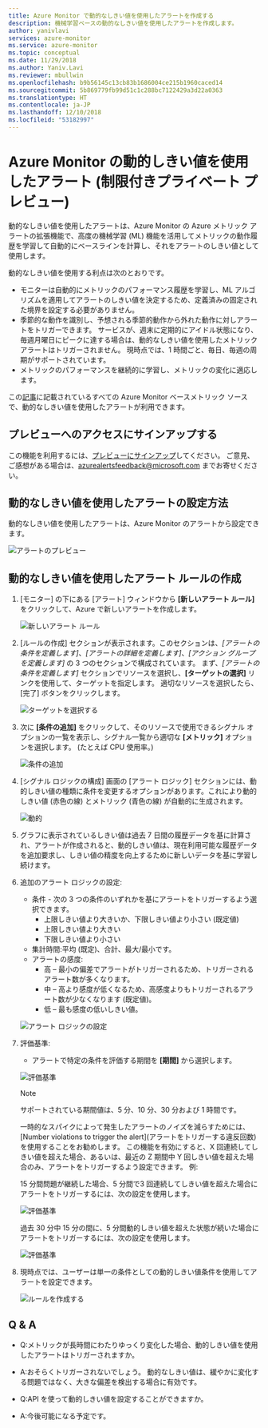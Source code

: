 ```yaml
---
title: Azure Monitor で動的なしきい値を使用したアラートを作成する
description: 機械学習ベースの動的なしきい値を使用したアラートを作成します。
author: yanivlavi
services: azure-monitor
ms.service: azure-monitor
ms.topic: conceptual
ms.date: 11/29/2018
ms.author: Yaniv.Lavi
ms.reviewer: mbullwin
ms.openlocfilehash: b9b56145c13cb83b1686004ce215b1960caced14
ms.sourcegitcommit: 5b869779fb99d51c1c288bc7122429a3d22a0363
ms.translationtype: HT
ms.contentlocale: ja-JP
ms.lasthandoff: 12/10/2018
ms.locfileid: "53182997"
---
```

# <a name="alerts-with-dynamic-thresholds-in-azure-monitor-limited-private-preview"></a>Azure Monitor の動的しきい値を使用したアラート (制限付きプライベート プレビュー)

動的なしきい値を使用したアラートは、Azure Monitor の Azure メトリック アラートの拡張機能で、高度の機械学習 (ML) 機能を活用してメトリックの動作履歴を学習して自動的にベースラインを計算し、それをアラートのしきい値として使用します。

動的なしきい値を使用する利点は次のとおりです。

- モニターは自動的にメトリックのパフォーマンス履歴を学習し、ML アルゴリズムを適用してアラートのしきい値を決定するため、定義済みの固定された境界を設定する必要がありません。
- 季節的な動作を識別し、予想される季節的動作から外れた動作に対しアラートをトリガーできます。 サービスが、週末に定期的にアイドル状態になり、毎週月曜日にピークに達する場合は、動的なしきい値を使用したメトリック アラートはトリガーされません。 現時点では、1 時間ごと、毎日、毎週の周期がサポートされています。
- メトリックのパフォーマンスを継続的に学習し、メトリックの変化に適応します。

この[記事](https://docs.microsoft.com/azure/monitoring-and-diagnostics/monitoring-near-real-time-metric-alerts#what-resources-can-i-create-near-real-time-metric-alerts-for)に記載されているすべての Azure Monitor ベースメトリック ソースで、動的なしきい値を使用したアラートが利用できます。

## <a name="sign-up-to-access-the-preview"></a>プレビューへのアクセスにサインアップする

この機能を利用するには、[プレビューにサインアップ](https://aka.ms/DynamicThresholdMetricAlerts)してください。 ご意見、ご感想がある場合は、[azurealertsfeedback@microsoft.com](mailto:azurealertsfeedback@microsoft.com) までお寄せください。

## <a name="how-to-configure-alerts-with-dynamic-thresholds"></a>動的なしきい値を使用したアラートの設定方法

動的なしきい値を使用したアラートは、Azure Monitor のアラートから設定できます。

![アラートのプレビュー](media/alerts-dynamic-thresholds/0001.png)

## <a name="creating-an-alert-rule-with-dynamic-thresholds"></a>動的なしきい値を使用したアラート ルールの作成

1. [モニター] の下にある [アラート] ウィンドウから **[新しいアラート ルール]** をクリックして、Azure で新しいアラートを作成します。

   ![新しいアラート ルール](media/alerts-dynamic-thresholds/002.png)

2. [ルールの作成] セクションが表示されます。このセクションは、_[アラートの条件を定義します]_、_[アラートの詳細を定義します]_、_[アクション グループを定義します]_ の 3 つのセクションで構成されています。 まず、_[アラートの条件を定義します]_ セクションでリソースを選択し、**[ターゲットの選択]** リンクを使用して、ターゲットを指定します。 適切なリソースを選択したら、[完了] ボタンをクリックします。

   ![ターゲットを選択する](media/alerts-dynamic-thresholds/0003.png)

3. 次に **[条件の追加]** をクリックして、そのリソースで使用できるシグナル オプションの一覧を表示し、シグナル一覧から適切な **[メトリック]** オプションを選択します。 (たとえば CPU 使用率。)

   ![条件の追加](media/alerts-dynamic-thresholds/004.png)

4. [シグナル ロジックの構成] 画面の [アラート ロジック] セクションには、動的しきい値の種類に条件を変更するオプションがあります。これにより動的しきい値 (赤色の線) とメトリック (青色の線) が自動的に生成されます。

   ![動的](media/alerts-dynamic-thresholds/005.png)

5. グラフに表示されているしきい値は過去 7 日間の履歴データを基に計算され、アラートが作成されると、動的しきい値は、現在利用可能な履歴データを追加要求し、しきい値の精度を向上するために新しいデータを基に学習し続けます。

6. 追加のアラート ロジックの設定:
   - 条件 - 次の 3 つの条件のいずれかを基にアラートをトリガーするよう選択できます。
       - 上限しきい値より大きいか、下限しきい値より小さい (既定値)
       - 上限しきい値より大きい
       - 下限しきい値より小さい
   - 集計時間:平均 (既定)、合計、最大/最小です。
   - アラートの感度:
       - 高 – 最小の偏差でアラートがトリガーされるため、トリガーされるアラート数が多くなります。
       - 中 – 高より感度が低くなるため、高感度よりもトリガーされるアラート数が少なくなります (既定値)。
       - 低 – 最も感度の低いしきい値。

    ![アラート ロジックの設定](media/alerts-dynamic-thresholds/00007.png)

7. 評価基準:
    -  アラートで特定の条件を評価する期間を **[期間]** から選択します。

    ![評価基準](media/alerts-dynamic-thresholds/007.png)

   > [!NOTE]
   > サポートされている期間値は、5 分、10 分、30 分および 1 時間です。

   一時的なスパイクによって発生したアラートのノイズを減らすためには、[Number violations to trigger the alert]\(アラートをトリガーする違反回数\) を使用することをお勧めします。 この機能を有効にすると、X 回連続してしきい値を超えた場合、あるいは、最近の Z 期間中 Y 回しきい値を超えた場合のみ、アラートをトリガーするよう設定できます。 例: 

    15 分間問題が継続した場合、5 分間で3 回連続してしきい値を超えた場合にアラートをトリガーするには、次の設定を使用します。

   ![評価基準](media/alerts-dynamic-thresholds/0008.png)

    過去 30 分中 15 分の間に、5 分間動的しきい値を超えた状態が続いた場合にアラートをトリガーするには、次の設定を使用します。

   ![評価基準](media/alerts-dynamic-thresholds/0009.png)

8. 現時点では、ユーザーは単一の条件としての動的しきい値条件を使用してアラートを設定できます。

   ![ルールを作成する](media/alerts-dynamic-thresholds/010.png)

## <a name="q--a"></a>Q & A

- Q:メトリックが長時間にわたりゆっくり変化した場合、動的しきい値を使用したアラートはトリガーされますか。

- A:おそらくトリガーされないでしょう。 動的なしきい値は、緩やかに変化する問題ではなく、大きな偏差を検出する場合に有効です。

- Q:API を使って動的しきい値を設定することができますか。

- A:今後可能になる予定です。
